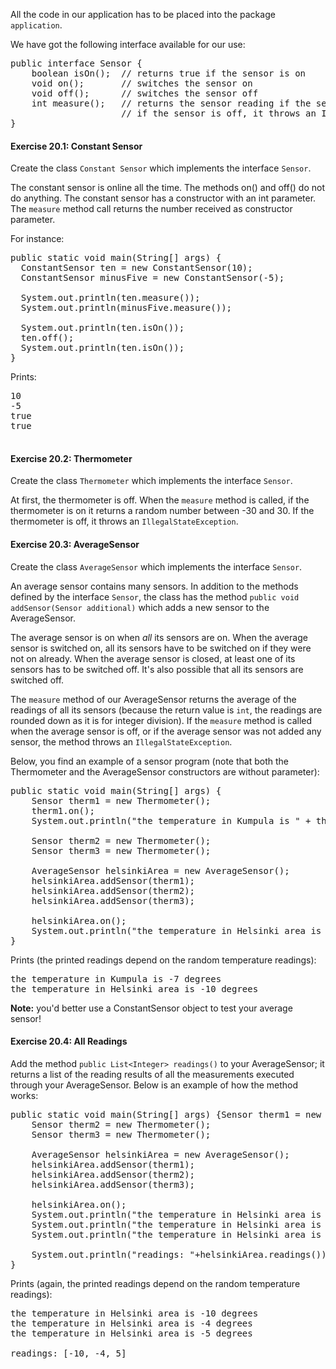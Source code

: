 All the code in our application has to be placed into the package `application`.

We have got the following interface available for our use:

<pre class="sh_java sh_sourceCode">
public interface Sensor {
    boolean isOn();  // returns true if the sensor is on
    void on();       // switches the sensor on
    void off();      // switches the sensor off
    int measure();   // returns the sensor reading if the sensor is on
                     // if the sensor is off, it throws an IllegalStateException
}
</pre>

#### Exercise 20.1: Constant Sensor

Create the class `Constant Sensor` which implements the interface `Sensor`.

The constant sensor is online all the time. The methods on() and off() do not do anything. The constant sensor has a constructor with an int parameter. The `measure` method call returns the number received as constructor parameter.

For instance:

<pre class="sh_java sh_sourceCode">
public static void main(String[] args) {
  ConstantSensor ten = new ConstantSensor(10);
  ConstantSensor minusFive = new ConstantSensor(-5);

  System.out.println(ten.measure());
  System.out.println(minusFive.measure());

  System.out.println(ten.isOn());
  ten.off();
  System.out.println(ten.isOn());
}
</pre>

Prints:

<pre>
10
-5
true
true

</pre>

#### Exercise 20.2: Thermometer

Create the class `Thermometer` which implements the interface `Sensor`.

At first, the thermometer is off. When the `measure` method is called, if the thermometer is on it returns a random number between -30 and 30. If the thermometer is off, it throws an `IllegalStateException`.

#### Exercise 20.3: AverageSensor

Create the class `AverageSensor` which implements the interface `Sensor`.

An average sensor contains many sensors. In addition to the methods defined by the interface `Sensor`, the class has the method `public void addSensor(Sensor additional)` which adds a new sensor to the AverageSensor.

The average sensor is on when _all_ its sensors are on. When the average sensor is switched on, all its sensors have to be switched on if they were not on already. When the average sensor is closed, at least one of its sensors has to be switched off. It's also possible that all its sensors are switched off.

The `measure` method of our AverageSensor returns the average of the readings of all its sensors (because the return value is `int`, the readings are rounded down as it is for integer division). If the `measure` method is called when the average sensor is off, or if the average sensor was not added any sensor, the method throws an `IllegalStateException`.

Below, you find an example of a sensor program (note that both the Thermometer and the AverageSensor constructors are without parameter):

<pre class="sh_java sh_sourceCode">
public static void main(String[] args) {
    Sensor therm1 = new Thermometer();
    therm1.on();
    System.out.println("the temperature in Kumpula is " + therm1.measure() + " degrees");

    Sensor therm2 = new Thermometer();
    Sensor therm3 = new Thermometer();

    AverageSensor helsinkiArea = new AverageSensor();
    helsinkiArea.addSensor(therm1);
    helsinkiArea.addSensor(therm2);
    helsinkiArea.addSensor(therm3);

    helsinkiArea.on();
    System.out.println("the temperature in Helsinki area is " + helsinkiArea.measure() + " degrees");
}
</pre>

Prints (the printed readings depend on the random temperature readings):

<pre class="sh_java sh_sourceCode">
the temperature in Kumpula is -7 degrees
the temperature in Helsinki area is -10 degrees
</pre>

**Note:** you'd better use a ConstantSensor object to test your average sensor!

#### Exercise 20.4: All Readings

Add the method `public List<Integer> readings()` to your AverageSensor; it returns a list of the reading results of all the measurements executed through your AverageSensor. Below is an example of how the method works: 

<pre class="sh_java sh_sourceCode">
public static void main(String[] args) {Sensor therm1 = new Thermometer();
    Sensor therm2 = new Thermometer();
    Sensor therm3 = new Thermometer();

    AverageSensor helsinkiArea = new AverageSensor();
    helsinkiArea.addSensor(therm1);
    helsinkiArea.addSensor(therm2);
    helsinkiArea.addSensor(therm3);

    helsinkiArea.on();
    System.out.println("the temperature in Helsinki area is " + helsinkiArea.measure() + " degrees");
    System.out.println("the temperature in Helsinki area is " + helsinkiArea.measure() + " degrees");
    System.out.println("the temperature in Helsinki area is " + helsinkiArea.measure() + " degrees");

    System.out.println("readings: "+helsinkiArea.readings());
}
</pre>

Prints (again, the printed readings depend on the random temperature readings):

<pre class="sh_java sh_sourceCode">
the temperature in Helsinki area is -10 degrees
the temperature in Helsinki area is -4 degrees
the temperature in Helsinki area is -5 degrees

readings: [-10, -4, 5]
</pre>
